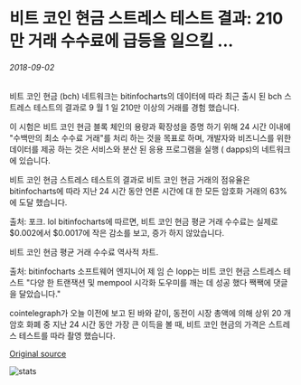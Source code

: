 # 비트 코인 현금 스트레스 테스트 결과: 210만 거래 수수료에 급등을 일으킬 ...

###### 2018-09-02

비트 코인 현금 (bch) 네트워크는 bitinfocharts의 데이터에 따라 최근 출시 된 bch 스트레스 테스트의 결과로 9 월 1 일 210만 이상의 거래를 경험 했습니다.

이 시험은 비트 코인 현금 블록 체인의 용량과 확장성을 증명 하기 위해 24 시간 이내에 "수백만의 최소 수수료 거래"를 처리 하는 것을 목표로 하며, 개발자와 비즈니스를 위한 데이터를 제공 하는 것은 서비스와 분산 된 응용 프로그램을 실행 ( dapps)의 네트워크에 있습니다.

비트 코인 현금 스트레스 테스트의 결과로 비트 코인 현금 거래의 점유율은 bitinfocharts에 따라 지난 24 시간 동안 언론 시간에 대 한 모든 암호화 거래의 63%에 도달 했습니다.

출처: 포크. lol bitinfocharts에 따르면, 비트 코인 현금 평균 거래 수수료는 실제로 $0.002에서 $0.0017에 작은 감소를 보고, 증가 하지 않았습니다.

비트 코인 현금 평균 거래 수수료 역사적 차트.

출처: bitinfocharts 소프트웨어 엔지니어 제 임 슨 lopp는 비트 코인 현금 스트레스 테스트 "다양 한 트랜잭션 및 mempool 시각화 도우미를 깨는 데 성공 했다 짹짹에 댓글을 달았습니다."

cointelegraph가 오늘 이전에 보고 된 바와 같이, 동전이 시장 총액에 의해 상위 20 개 암호 화폐 중 지난 24 시간 동안 가장 큰 이득을 볼 때, 비트 코인 현금의 가격은 스트레스 테스트를 따라 촬영 했습니다.

[Original source](https://cointelegraph.com/news/bitcoin-cash-stress-test-results-21-million-transactions-cause-no-surge-in-fees)

![stats](https://c.statcounter.com/11760860/0/a89fa40b/1/ "stats")